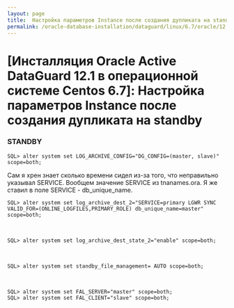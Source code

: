 ```yaml
---
layout: page
title:  Настройка параметров Instance после создания дупликата на standby
permalink: /oracle-database-installation/dataguard/linux/6.7/oracle/12.1/post-duplicate-steps-on-standby/
---
```


# [Инсталляция Oracle Active DataGuard 12.1 в операционной системе Centos 6.7]: Настройка параметров Instance после создания дупликата на standby




### STANDBY


    SQL> alter system set LOG_ARCHIVE_CONFIG="DG_CONFIG=(master, slave)" scope=both;


Сам я хрен знает сколько времени сидел из-за того, что неправильно указывал SERVICE. Вообщем значение SERVICE из tnanames.ora. Я же ставил в поле SERVICE - db_unique_name.

    SQL> alter system set log_archive_dest_2="SERVICE=primary LGWR SYNC VALID_FOR=(ONLINE_LOGFILES,PRIMARY_ROLE) db_unique_name=master" scope=both;

<br/>

    SQL> alter system set log_archive_dest_state_2="enable" scope=both;

<br/>

    SQL> alter system set standby_file_management= AUTO scope=both;

<br/>

    SQL> alter system set FAL_SERVER="master" scope=both;
    SQL> alter system set FAL_CLIENT="slave" scope=both;
